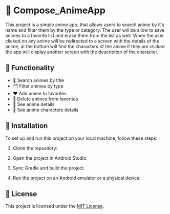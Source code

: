 # 💮 Compose_AnimeApp

This project is a simple anime app, that allows users to search anime by it's name and filter them by the type or category. The user will be allow to save animes to a favorite list and erase them from the list as well. When the user clicked on any anime will be redirected to a screen with the details of the anime, at the bottom will find the characters of the anime if they are clicked the app will display another screen with the description of the character.

## 🔱 Functionality

- 📱 Search animes by title
- 🗂 Filter animes by type 
- ❤️ Add anime to favorites
- 🚮 Delete animes from favorites
- 📑 See anime details
- 💮 See anime characters details

## 🏹 Installation

To set up and run this project on your local machine, follow these steps:

1. Clone the repository:

2. Open the project in Android Studio.

3. Sync Gradle and build the project.

4. Run the project on an Android emulator or a physical device.

## 📄 License

 This project is licensed under the [MIT License](https://opensource.org/licenses/MIT).
 
